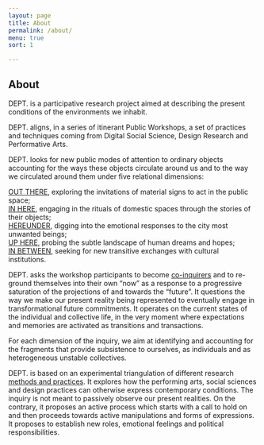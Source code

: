 ```yaml
---
layout: page
title: About
permalink: /about/
menu: true
sort: 1

---
```

<h2>About</h2>

<span class="dept">DEPT.</span> is a participative research project aimed at describing the present conditions of the environments we inhabit.

<span class="dept">DEPT.</span> aligns, in a series of itinerant Public Workshops, a set of practices and techniques coming from Digital Social Science, Design Research and Performative Arts.  

<span class="dept">DEPT.</span> looks for new public modes of attention to ordinary objects accounting for the ways these objects circulate around us and to the way we circulated around them under five relational dimensions:

<div class="ml-5">
<p>
<a href="/workshops/out-there">OUT THERE</a>, exploring the invitations of material signs to act in the public space;<br>
<a href="/workshops/in-there">IN HERE</a>, engaging in the rituals of domestic spaces through the stories of their objects;<br>
<a href="/workshops/hereunder">HEREUNDER</a>, digging into the emotional responses to the city most unwanted beings;<br>
<a href="/workshops/up-here">UP HERE</a>, probing the subtle landscape of human dreams and hopes;<br>
<a href="/workshops/in-between">IN BETWEEN</a>, seeking for new transitive exchanges with cultural institutions.<br>
</p>
</div>

<span class="dept">DEPT.</span> asks the workshop participants to become [co-inquirers](/become-a-co-inquirer/) and to re-ground themselves into their own “now” as a response to a progressive saturation of the projections of and towards the “future”. It questions the way we make our present reality being represented to eventually engage in transformational future commitments. It operates on the current states of the individual and collective life, in the very moment where expectations and memories are activated as transitions and transactions.

For each dimension of the inquiry, we aim at identifying and accounting for the fragments that provide subsistence to ourselves, as individuals and as heterogeneous unstable collectives.

<span class="dept">DEPT.</span>  is based on an experimental triangulation of different research [methods and practices](/methods-techniques/). It explores how the performing arts, social sciences and design practices can otherwise express contemporary conditions. The inquiry is not meant to passively observe our present realities. On the contrary, it proposes an active process which starts with a call to hold on and then proceeds towards active manipulations and forms of expressions. It proposes to establish new roles, emotional feelings and political responsibilities.
